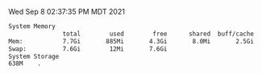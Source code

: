 Wed Sep  8 02:37:35 PM MDT 2021
```bash
System Memory
               total        used        free      shared  buff/cache   available
Mem:           7.7Gi       885Mi       4.3Gi       8.0Mi       2.5Gi       6.4Gi
Swap:          7.6Gi        12Mi       7.6Gi
System Storage
638M	.
```
